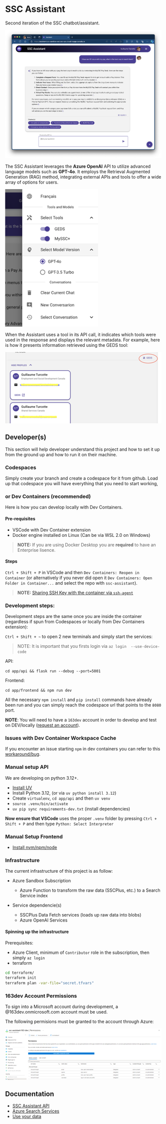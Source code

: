 # SSC Assistant
Second iteration of the SSC chatbot/assistant.

<img alt="Main screen of the SSC Assistant"  src="img/mainscreen.png" />

The SSC Assistant leverages the **Azure OpenAI** API to utilize advanced language models such as **GPT-4o**. It employs the Retrieval Augmented Generation (RAG) method, integrating external APIs and tools to offer a wide array of options for users.

<img alt="Display of the Assistant's options menu" width="300px" src="img/optionsmenu.png">

When the Assistant uses a tool in its API call, it indicates which tools were used in the response and displays the relevant metadata. For example, here is how it presents information retrieved using the GEDS tool:

<img alt="Answer with options" src="img/tools.png">

## Developer(s)

This section will help developer understand this project and how to set it up from the ground up and how to run it on their machine.

### Codespaces

Simply create your branch and create a codespace for it from github. Load up that codespace you will have everything that you need to start working,

### or Dev Containers (recommended)

Here is how you can develop locally with Dev Containers.

#### Pre-requisites

* VSCode with Dev Container extension
* Docker engine installed on Linux (Can be via WSL 2.0 on Windows)
> **NOTE:** If you are using Docker Desktop you are **required** to have an Enterprise lisence.

#### Steps

`Ctrl + Shift + P` in VSCode and then `Dev Containers: Reopen in Container` (or alternatively if you never did open it `Dev Containers: Open Folder in Container...` and select the repo with `ssc-assistant`).

> **NOTE:** [Sharing SSH Key with the container via `ssh-agent`](https://code.visualstudio.com/remote/advancedcontainers/sharing-git-credentials)

### Development steps:

Development steps are the same once you are inside the container (regardless if spun from Codespaces or locally from Dev Containers extension):

`Ctrl + Shift + ~` to open 2 new terminals and simply start the services: 

> NOTE: It is important that you firsts login via `az login  --use-device-code`

API: 

`cd app/api && flask run --debug --port=5001`

Frontend: 

`cd app/frontend && npm run dev`

All the necessary `npm install` and `pip install` commands have already been run and you can simply reach the codespace url that points to the `8080` port.

**NOTE**: You will need to have a `163dev` account in order to develop and test on DEV/locally ([request an account](https://forms.office.com/pages/responsepage.aspx?id=lMFb0L-U1kquLh2w8uOPXgYMhvp43QhHmpexXCVOi0NUNzZSUjJZSjRDNldYWUpPWDVIWkdZMzZJMi4u)).

### Issues with Dev Container Workspace Cache

If you encounter an issue starting `npm` in dev containers you can refer to this [workaround/bug](https://stackoverflow.com/questions/75708866/vscode-dev-container-fails-to-load-ms-vscode-js-debug-extension-correctly).

### Manual setup API

We are developing on python 3.12+.

 * [Install UV](https://github.com/astral-sh/uv)
 * Install Python 3.12, (or via `uv python install 3.12`)
 * Create `virtualenv`, `cd app/api` and then `uv venv`
 * `source .venv/bin/activate`
 * `uv pip sync requirements-dev.txt` (install dependencies)

**Now ensure that VSCode** uses the proper `.venv` folder by pressing `Ctrl + Shift + P` and then type `Python: Select Interpreter`

### Manual Setup Frontend

 * [Install nvm/npm/node](https://nodejs.org/en/download/)

### Infrastructure

The current infrastructure of this project is as follow:

* Azure Sandbox Subscription
    * Azure Function to transform the raw data (SSCPlus, etc.) to a Search Service index

* Service dependencie(s)
    * SSCPlus Data Fetch services (loads up raw data into blobs)
    * Azure OpenAI Services

#### Spinning up the infrastructure

Prerequisites:

* Azure Client, minimum of `Contributor` role in the subscription, then simply `az login`
* terraform

```bash
cd terraform/
terraform init
terraform plan -var-file="secret.tfvars"
```

### 163dev Account Permissions

To sign into a Microsoft account during development, a @163dev.onmicrosoft.com account must be used.

The following permisions must be granted to the account through Azure:

![Grant Permissions](docs/163dev.png)

## Documentation

* [SSC Assistant API](http://127.0.0.1:5001/docs)
* [Azure Search Services](https://learn.microsoft.com/en-us/azure/search/search-get-started-portal)
* [Use your data](https://learn.microsoft.com/en-us/azure/ai-services/openai/concepts/use-your-data?tabs=ai-search)